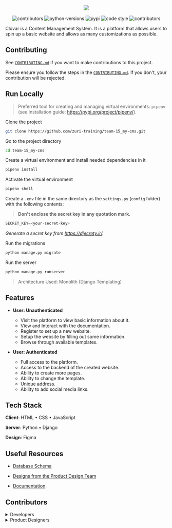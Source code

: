 <p align="center">
  <img src="https://user-images.githubusercontent.com/87664239/183072505-f90dfcf1-8347-4fba-bb0a-e022f0fdee33.png">
  <br>
  <br>
   <img src="https://img.shields.io/badge/license-MIT-brightgreen" alt="contributors" href="https://github.com/zuri-training/team-15_my-cms/blob/main/LICENSE">
   <img src="https://img.shields.io/pypi/pyversions/django" alt="python-versions" href="https://www.python.org/downloads/">
   <img src="https://img.shields.io/pypi/v/pipenv" alt="pypi" href="https://python.org/pypi/pipenv">
   <img src="https://img.shields.io/badge/code%20style-black%20%7C%20prettier-blueviolet" alt="code style" href="#badge">
   <img src="https://img.shields.io/github/contributors/zuri-training/team-15_my-cms" alt="contributors" href="https://github.com/zuri-training/team-15_my-cms/graphs/contributors">
</p>

Clovar is a Content Management System.
It is a platform that allows users to spin up a basic website and allows as many customizations as possible.

## Contributing

See [`CONTRIBUTING.md`](https://github.com/zuri-training/my_cms-pjt-15/blob/main/CONTRIBUTING.md) if you want to make contributions to this project.

Please ensure you follow the steps in the [`CONTRIBUTING.md`](https://github.com/zuri-training/my_cms-pjt-15/blob/main/CONTRIBUTING.md). If you don't, your contribution will be rejected.

## Run Locally

> Preferred tool for creating and managing virtual environments: `pipenv` (see installation guide: <https://pypi.org/project/pipenv/>).

Clone the project

```bash
git clone https://github.com/zuri-training/team-15_my-cms.git
```

Go to the project directory

```bash
cd team-15_my-cms
```

Create a virtual environment and install needed dependencies in it

```bash
pipenv install
```

Activate the virtual environment

```bash
pipenv shell
```

Create a `.env` file in the same directory as the `settings.py` (`config` folder) with the following contents:

> **Don't enclose the secret key in any quotation mark.**

```python
SECRET_KEY=<your-secret-key>
```

*Generate a secret key from <https://djecrety.ir/>.*

Run the migrations

```python
python manage.py migrate
```

Run the server

```python
python manage.py runserver
```

> Architecture Used: Monolith (Django Templating)

## Features

- **User: Unauthenticated**
  - Visit the platform to view basic information about it.
  - View and Interact with the documentation.
  - Register to set up a new website.
  - Setup the website by filling out some information.
  - Browse through available templates.

- **User: Authenticated**
  - Full access to the platform.
  - Access to the backend of the created website.
  - Ability to create more pages.
  - Ability to change the template.
  - Unique address.
  - Ability to add social media links.

## Tech Stack

**Client**: HTML • CSS • JavaScript

**Server**: Python • Django

**Design**: Figma

## Useful Resources

- [Database Schema](https://drawsql.app/optimistic/diagrams/team-15-my-cms)

- [Designs from the Product Design Team](https://github.com/zuri-training/my_cms-pjt-15/blob/main/DESIGNS.md)

-  [Documentation](https://jeremiey.github.io/clovar-documentation).


## Contributors

<details><summary>Developers</summary>

- [@jeremiey](https://www.github.com/jeremiey)
- [@chidiarua](https://www.github.com/chidiarua)
- [@steph-ayo](https://www.github.com/steph-ayo)
- [@optimistictech](https://www.github.com/optimistictech)
- [@alvanokey](https://www.github.com/alvanokey)
- [@magnificientStudios](https://www.github.com/magnificientStudios)
- [@BioMeindinyo](https://www.github.com/BioMeindinyo)
- [@yusufadegbite](https://www.github.com/yusufadegbite)
- [@Noble101](https://www.github.com/Noble101)
- [@musoye](https://www.github.com/musoye)
- [@Chelsofia](https://www.github.com/Chelsofia)
- [@Ismat27](https://www.github.com/Ismat27)
- [@Prideland-okoi](https://github.com/Prideland-okoi)

</details>

<details><summary>Product Designers</summary>

- [@Paccid](https://www.github.com/Paccid)
- [@Bisolaawwal](https://www.github.com/Bisolaawwal)
- [@Rhoda-k](https://www.github.com/Rhoda-k)
- [@Anya-ndulue](https://www.github.com/Anya-ndulue)
- [@Temarii](https://www.github.com/Temarii)
- [@Dizue](https://www.github.com/Dizue)
- [@Joshua-Ogunwoolu](https://github.com/Joshua-Ogunwoolu)
- [@Emmanuel-Etukudo](https://www.github.com/Emmanuel-Etukudo)



</details>

